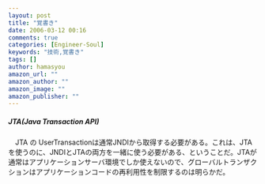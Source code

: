 ```yaml
---
layout: post
title: "覚書き"
date: 2006-03-12 00:16
comments: true
categories: [Engineer-Soul]
keywords: "技術,覚書き"
tags: []
author: hamasyou
amazon_url: ""
amazon_author: ""
amazon_image: ""
amazon_publisher: ""
---
```



<h5>JTA(Java Transaction API)</h5>　JTA の UserTransactionは通常JNDIから取得する必要がある。これは、JTAを使うのに、JNDIとJTAの両方を一緒に使う必要がある、ということだ。JTAが通常はアプリケーションサーバ環境でしか使えないので、グローバルトランザクションはアプリケーションコードの再利用性を制限するのは明らかだ。


<!-- more -->





